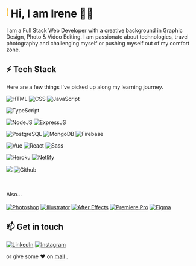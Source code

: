 # <img src="https://raw.githubusercontent.com/ABSphreak/ABSphreak/master/gifs/Hi.gif" height="32px" width="5px"> Hi, I am Irene 👩‍💻

I am a Full Stack Web Developer with a creative background in Graphic Design, Photo & Video Editing. I am passionate about technologies, travel photography and challenging myself or pushing myself out of my comfort zone.


## ⚡ Tech Stack

Here are a few things I've picked up along my learning journey.

 ![HTML](https://img.shields.io/badge/HTML5-E34F26?style=for-the-badge&logo=html5&logoColor=white) ![CSS](https://img.shields.io/badge/CSS-239120?&style=for-the-badge&logo=css3&logoColor=white) ![JavaScript](https://img.shields.io/badge/JavaScript-F7DF1E?style=for-the-badge&logo=javascript&logoColor=black)

 ![TypeScript](https://img.shields.io/badge/TypeScript-007ACC?style=for-the-badge&logo=typescript&logoColor=white) 
  
![NodeJS](https://img.shields.io/badge/Node.js-43853D?style=for-the-badge&logo=node.js&logoColor=white)  ![ExpressJS](https://img.shields.io/badge/Express.js-404D59?style=for-the-badge) 

 ![PostgreSQL](https://img.shields.io/badge/postgreSQL-4169E1?style=for-the-badge&logo=postgresql&logoColor=white)  ![MongoDB](https://img.shields.io/badge/MongoDB-4EA94B?style=for-the-badge&logo=mongodb&logoColor=white) ![Firebase](https://img.shields.io/badge/Firebase-FFCA28?style=for-the-badge&logo=firebase&logoColor=black) 
 
  ![Vue](https://img.shields.io/badge/Vue.js-35495E?style=for-the-badge&logo=vuedotjs&logoColor=4FC08D)
  ![React](https://img.shields.io/badge/React-61DAFB?style=for-the-badge&logo=react&logoColor=black) 
  ![Sass](https://img.shields.io/badge/Sass-CC6699?style=for-the-badge&logo=sass&logoColor=white) 
  

  ![Heroku](https://img.shields.io/badge/Heroku-430098?style=for-the-badge&logo=heroku&logoColor=white) 
  ![Netlify](https://img.shields.io/badge/Netlify-00C7B7?style=for-the-badge&logo=netlify&logoColor=black) 
  


 ![](https://img.shields.io/badge/git%20-%23F05033.svg?&style=for-the-badge&logo=git&logoColor=white)  ![Github](https://img.shields.io/badge/github%20-%23121011.svg?&style=for-the-badge&logo=github&logoColor=white) 



<br>
<br>
Also...<br>

<br>
<a href="adobe.com/uk/products/photoshop.html" target="_blank" rel="noreferrer"><img src="https://raw.githubusercontent.com/simple-icons/simple-icons/develop/icons/adobephotoshop.svg" width="36" height="36" alt="Photoshop" /></a>
<a href="adobe.com/uk/products/illustrator.html" target="_blank" rel="noreferrer"><img src="https://github.com/simple-icons/simple-icons/blob/develop/icons/adobeillustrator.svg" width="36" height="36" alt="Illustrator" /></a>
<a href="https://www.adobe.com/uk/products/aftereffects.html" target="_blank" rel="noreferrer"><img src="https://github.com/simple-icons/simple-icons/blob/develop/icons/adobeaftereffects.svg" width="36" height="36" alt="After Effects" /></a>
<a href="https://www.adobe.com/uk/products/premiere.html" target="_blank" rel="noreferrer"><img src="https://github.com/simple-icons/simple-icons/blob/develop/icons/adobepremierepro.svg" width="36" height="36" alt="Premiere Pro" /></a>
<a href="https://www.figma.com/" target="_blank" rel="noreferrer"><img src="https://raw.githubusercontent.com/danielcranney/readme-generator/main/public/icons/skills/figma-colored.svg" width="36" height="36" alt="Figma" /></a>
 

## 📫 Get in touch
[![LinkedIn](https://img.shields.io/badge/LinkedIn-0077B5?style=for-the-badge&logo=linkedin&logoColor=white)](https://www.linkedin.com/in/irenegarciamerino/) 
[![Instagram](https://img.shields.io/badge/Instagram-E4405F?style=for-the-badge&logo=instagram&logoColor=white)](https://www.instagram.com/irenemerino_photo/) 


 or give some ♥ on [mail](mailto:iregmerino@gmail.com) . 
